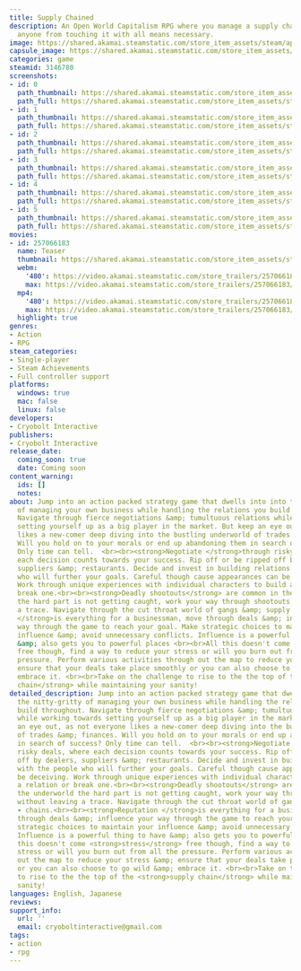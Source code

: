 ```yaml
---
title: Supply Chained
description: An Open World Capitalism RPG where you manage a supply chain and keep
  anyone from touching it with all means necessary.
image: https://shared.akamai.steamstatic.com/store_item_assets/steam/apps/3146780/header.jpg?t=1729250889
capsule_image: https://shared.akamai.steamstatic.com/store_item_assets/steam/apps/3146780/72d46ed1cb1f0d23a81ac0954360600b072247ef/capsule_231x87.jpg?t=1729250889
categories: game
steamid: 3146780
screenshots:
- id: 0
  path_thumbnail: https://shared.akamai.steamstatic.com/store_item_assets/steam/apps/3146780/ss_7834b0917d820b5cb43245e2a6dd51e924053697.600x338.jpg?t=1729250889
  path_full: https://shared.akamai.steamstatic.com/store_item_assets/steam/apps/3146780/ss_7834b0917d820b5cb43245e2a6dd51e924053697.1920x1080.jpg?t=1729250889
- id: 1
  path_thumbnail: https://shared.akamai.steamstatic.com/store_item_assets/steam/apps/3146780/ss_7346561d666d3178a2722542d9073b99e0ed6a70.600x338.jpg?t=1729250889
  path_full: https://shared.akamai.steamstatic.com/store_item_assets/steam/apps/3146780/ss_7346561d666d3178a2722542d9073b99e0ed6a70.1920x1080.jpg?t=1729250889
- id: 2
  path_thumbnail: https://shared.akamai.steamstatic.com/store_item_assets/steam/apps/3146780/ss_845b5c80dadffd21d0efefd346cbda860e4383e6.600x338.jpg?t=1729250889
  path_full: https://shared.akamai.steamstatic.com/store_item_assets/steam/apps/3146780/ss_845b5c80dadffd21d0efefd346cbda860e4383e6.1920x1080.jpg?t=1729250889
- id: 3
  path_thumbnail: https://shared.akamai.steamstatic.com/store_item_assets/steam/apps/3146780/ss_25db7b0e14c17dd882442b5777efd949a79156c2.600x338.jpg?t=1729250889
  path_full: https://shared.akamai.steamstatic.com/store_item_assets/steam/apps/3146780/ss_25db7b0e14c17dd882442b5777efd949a79156c2.1920x1080.jpg?t=1729250889
- id: 4
  path_thumbnail: https://shared.akamai.steamstatic.com/store_item_assets/steam/apps/3146780/ss_20a309fda64bb34f9e2ad363a8bfea19b0b81557.600x338.jpg?t=1729250889
  path_full: https://shared.akamai.steamstatic.com/store_item_assets/steam/apps/3146780/ss_20a309fda64bb34f9e2ad363a8bfea19b0b81557.1920x1080.jpg?t=1729250889
- id: 5
  path_thumbnail: https://shared.akamai.steamstatic.com/store_item_assets/steam/apps/3146780/ss_56f053dae23a4da49c41d688335eb8568a1021ce.600x338.jpg?t=1729250889
  path_full: https://shared.akamai.steamstatic.com/store_item_assets/steam/apps/3146780/ss_56f053dae23a4da49c41d688335eb8568a1021ce.1920x1080.jpg?t=1729250889
movies:
- id: 257066183
  name: Teaser
  thumbnail: https://shared.akamai.steamstatic.com/store_item_assets/steam/apps/257066183/adcf5278a29d4bde435f807c6b75a497cb435440/movie_600x337.jpg?t=1729180130
  webm:
    '480': https://video.akamai.steamstatic.com/store_trailers/257066183/movie480_vp9.webm?t=1729180130
    max: https://video.akamai.steamstatic.com/store_trailers/257066183/movie_max_vp9.webm?t=1729180130
  mp4:
    '480': https://video.akamai.steamstatic.com/store_trailers/257066183/movie480.mp4?t=1729180130
    max: https://video.akamai.steamstatic.com/store_trailers/257066183/movie_max.mp4?t=1729180130
  highlight: true
genres:
- Action
- RPG
steam_categories:
- Single-player
- Steam Achievements
- Full controller support
platforms:
  windows: true
  mac: false
  linux: false
developers:
- Cryobolt Interactive
publishers:
- Cryobolt Interactive
release_date:
  coming_soon: true
  date: Coming soon
content_warning:
  ids: []
  notes:
about: Jump into an action packed strategy game that dwells into into the nitty-gritty
  of managing your own business while handling the relations you build throughout.
  Navigate through fierce negotiations &amp; tumultuous relations while working towards
  setting yourself up as a big player in the market. But keep an eye out, as not everyone
  likes a new-comer deep diving into the bustling underworld of trades &amp; finances.
  Will you hold on to your morals or end up abandoning them in search of success?
  Only time can tell.  <br><br><strong>Negotiate </strong>through risky deals, where
  each decision counts towards your success. Rip off or be ripped off by dealers,
  suppliers &amp; restaurants. Decide and invest in building relations with the people
  who will further your goals. Careful though cause appearances can be deceiving.
  Work through unique experiences with individual characters to build a relation or
  break one.<br><br><strong>Deadly shootouts</strong> are common in the underworld
  the hard part is not getting caught, work your way through shootouts without leaving
  a trace. Navigate through the cut throat world of gangs &amp; supply - chains.<br><br><strong>Reputation
  </strong>is everything for a businessman, move through deals &amp; influence your
  way through the game to reach your goal. Make strategic choices to maintain your
  influence &amp; avoid unnecessary conflicts. Influence is a powerful thing to have
  &amp; also gets you to powerful places <br><br>All this doesn't come <strong>stress</strong>
  free though, find a way to reduce your stress or will you burn out from all the
  pressure. Perform various activities through out the map to reduce your stress &amp;
  ensure that your deals take place smoothly or you can also choose to go wild &amp;
  embrace it. <br><br>Take on the challenge to rise to the the top of the <strong>supply
  chain</strong> while maintaining your sanity!
detailed_description: Jump into an action packed strategy game that dwells into into
  the nitty-gritty of managing your own business while handling the relations you
  build throughout. Navigate through fierce negotiations &amp; tumultuous relations
  while working towards setting yourself up as a big player in the market. But keep
  an eye out, as not everyone likes a new-comer deep diving into the bustling underworld
  of trades &amp; finances. Will you hold on to your morals or end up abandoning them
  in search of success? Only time can tell.  <br><br><strong>Negotiate </strong>through
  risky deals, where each decision counts towards your success. Rip off or be ripped
  off by dealers, suppliers &amp; restaurants. Decide and invest in building relations
  with the people who will further your goals. Careful though cause appearances can
  be deceiving. Work through unique experiences with individual characters to build
  a relation or break one.<br><br><strong>Deadly shootouts</strong> are common in
  the underworld the hard part is not getting caught, work your way through shootouts
  without leaving a trace. Navigate through the cut throat world of gangs &amp; supply
  - chains.<br><br><strong>Reputation </strong>is everything for a businessman, move
  through deals &amp; influence your way through the game to reach your goal. Make
  strategic choices to maintain your influence &amp; avoid unnecessary conflicts.
  Influence is a powerful thing to have &amp; also gets you to powerful places <br><br>All
  this doesn't come <strong>stress</strong> free though, find a way to reduce your
  stress or will you burn out from all the pressure. Perform various activities through
  out the map to reduce your stress &amp; ensure that your deals take place smoothly
  or you can also choose to go wild &amp; embrace it. <br><br>Take on the challenge
  to rise to the the top of the <strong>supply chain</strong> while maintaining your
  sanity!
languages: English, Japanese
reviews:
support_info:
  url: ''
  email: cryoboltinteractive@gmail.com
tags:
- action
- rpg
---
```


